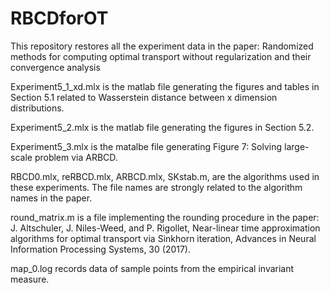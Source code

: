 # RBCDforOT
This repository restores all the experiment data in the paper: Randomized methods for computing optimal transport without
regularization and their convergence analysis

Experiment5_1_xd.mlx is the matlab file generating the figures and tables in Section 5.1 related to Wasserstein distance between x dimension distributions. 

Experiment5_2.mlx is the matlab file generating the figures in Section 5.2. 

Experiment5_3.mlx is the matalbe file generating Figure 7: Solving large-scale problem via ARBCD.

RBCD0.mlx, reRBCD.mlx, ARBCD.mlx, SKstab.m, are the algorithms used in these experiments. The file names are strongly related to the algorithm names in the paper. 

round_matrix.m is a file implementing the rounding procedure in the paper: J. Altschuler, J. Niles-Weed, and P. Rigollet, Near-linear time approximation algorithms for optimal transport via Sinkhorn iteration, Advances in Neural Information Processing Systems, 30 (2017).

map_0.log records data of sample points from the empirical invariant measure.
